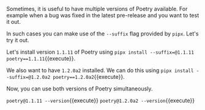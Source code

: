 Sometimes, it is useful to have multiple versions of Poetry available. For example when 
a bug was fixed in the latest pre-release and you want to test it out.

In such cases you can make use of the `--suffix` flag provided by `pipx`. Let's try it 
out.

Let's install version `1.1.11` of Poetry using `pipx install --suffix=@1.1.11 poetry==1.1.11`{{execute}}.

We also want to have `1.2.0a2` installed. We can do this using `pipx install --suffix=@1.2.0a2 poetry==1.2.0a2`{{execute}}.

Now, you can use both versions of Poetry simultaneously.

`poetry@1.1.11 --version`{{execute}}
`poetry@1.2.0a2 --version`{{execute}}
